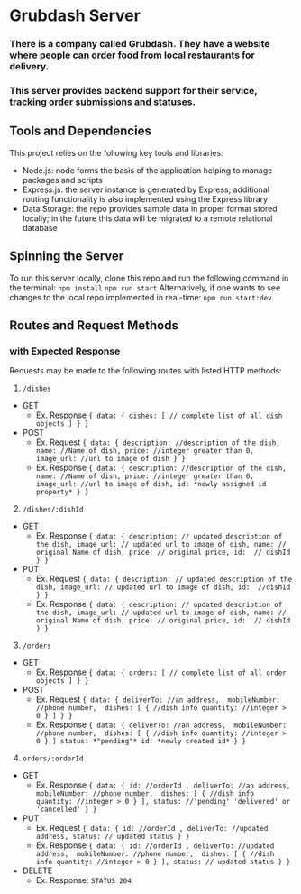 # Grubdash Server
### There is a company called Grubdash. They have a website where people can order food from local restaurants for delivery.
### This server provides backend support for their service, tracking order submissions and statuses.

## Tools and Dependencies
This project relies on the following key tools and libraries:
  - Node.js: node forms the basis of the application helping to manage packages and scripts
  - Express.js: the server instance is generated by Express; additional routing functionality is also implemented using the Express library
  - Data Storage: the repo provides sample data in proper format stored locally; in the future this data will be migrated to a remote relational database

## Spinning the Server
To run this server locally, clone this repo and run the following command in the terminal: 
`npm install`
`npm run start`
Alternatively, if one wants to see changes to the local repo implemented in real-time:
`npm run start:dev`

## Routes and Request Methods
### with Expected Response
Requests may be made to the following routes with listed HTTP methods:
1. `/dishes`
  - GET 
    - Ex. Response
    ``
    {
      data: {
        dishes: [
          // complete list of all dish objects
        ]
      }
    }
    ``
  - POST 
    - Ex. Request
    ``
    {
      data: {
        description: //description of the dish,
        name: //Name of dish,
        price: //integer greater than 0,
        image_url: //url to image of dish
      }
    }
    ``
    - Ex. Response
     ``
    {
      data: {
        description: //description of the dish,
        name: //Name of dish,
        price: //integer greater than 0,
        image_url: //url to image of dish,
        id: *newly assigned id property*
      }
    }
    ``

2. `/dishes/:dishId`
  - GET 
    - Ex. Response
    ``
    {
      data: {
        description: // updated description of the dish,
        image_url: // updated url to image of dish,
        name: // original Name of dish,
        price: // original price,
        id:  // dishId
      }
    }
    ``
  - PUT
    - Ex. Request
    ``
    {
      data: {
        description: // updated description of the dish,
        image_url: // updated url to image of dish,
        id:  //dishId
      }
    }
    ``
    - Ex. Response
     ``
    {
      data: {
        description: // updated description of the dish,
        image_url: // updated url to image of dish,
        name: // original Name of dish,
        price: // original price,
        id:  // dishId 
      }
    }
    ``

3. `/orders`
  - GET
    - Ex. Response
    ``
    {
      data: {
        orders: [
          // complete list of all order objects
        ]
      }
    }
    ``
  - POST
    - Ex. Request
    ``
    {
      data: {
        deliverTo: //an address, 
        mobileNumber: //phone number, 
        dishes: [
            {
              //dish info
              quantity: //integer > 0
            }
          ]
      }
    }
    ``
    - Ex. Response
     ``
    {
      data: {
        deliverTo: //an address, 
        mobileNumber: //phone number, 
        dishes: [
            {
              //dish info
              quantity: //integer > 0
            }
          ]
        status: *"pending"*
        id: *newly created id*
      }
    }
    ``

4. `orders/:orderId` 
  - GET 
    - Ex. Response
    ``
    {
      data: {
        id: //orderId ,
        deliverTo: //an address, 
        mobileNumber: //phone number, 
        dishes: [
            {
              //dish info
              quantity: //integer > 0
            }
          ],
        status: //'pending' 'delivered' or 'cancelled'
      }
    }
    ``
  - PUT
    - Ex. Request
     ``
    {
      data: {
        id: //orderId ,
        deliverTo: //updated address,
        status: // updated status
      }
    }
    ``
    - Ex. Response
     ``
    {
      data: {
        id: //orderId ,
        deliverTo: //updated address, 
        mobileNumber: //phone number, 
        dishes: [
            {
              //dish info
              quantity: //integer > 0
            }
          ],
        status: // updated status
      }
    }
    ``
  - DELETE
    - Ex. Response: `STATUS 204`


